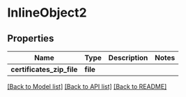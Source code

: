 # InlineObject2

## Properties
Name | Type | Description | Notes
------------ | ------------- | ------------- | -------------
**certificates_zip_file** | **file** |  | 

[[Back to Model list]](../README.md#documentation-for-models) [[Back to API list]](../README.md#documentation-for-api-endpoints) [[Back to README]](../README.md)


